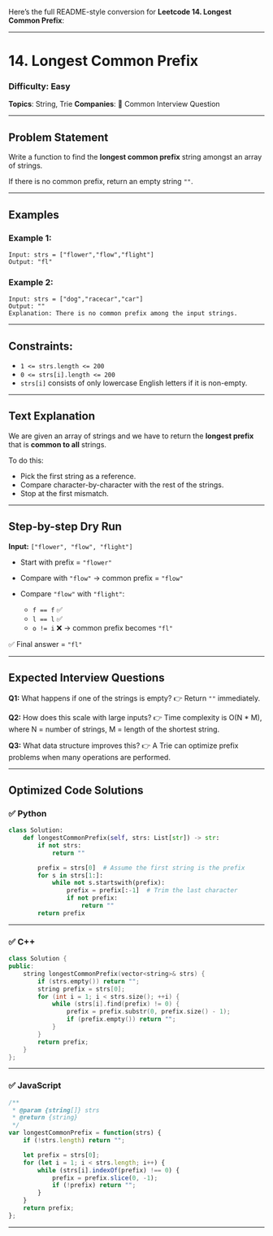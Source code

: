 Here’s the full README-style conversion for **Leetcode 14. Longest Common Prefix**:

---

# 14. Longest Common Prefix

### Difficulty: Easy

**Topics**: String, Trie
**Companies**: 📁 Common Interview Question

---

## Problem Statement

Write a function to find the **longest common prefix** string amongst an array of strings.

If there is no common prefix, return an empty string `""`.

---

## Examples

### Example 1:

```
Input: strs = ["flower","flow","flight"]
Output: "fl"
```

### Example 2:

```
Input: strs = ["dog","racecar","car"]
Output: ""
Explanation: There is no common prefix among the input strings.
```

---

## Constraints:

* `1 <= strs.length <= 200`
* `0 <= strs[i].length <= 200`
* `strs[i]` consists of only lowercase English letters if it is non-empty.

---

## Text Explanation

We are given an array of strings and we have to return the **longest prefix** that is **common to all** strings.

To do this:

* Pick the first string as a reference.
* Compare character-by-character with the rest of the strings.
* Stop at the first mismatch.

---

## Step-by-step Dry Run

**Input:** `["flower", "flow", "flight"]`

* Start with prefix = `"flower"`
* Compare with `"flow"` → common prefix = `"flow"`
* Compare `"flow"` with `"flight"`:

  * `f == f` ✅
  * `l == l` ✅
  * `o != i` ❌ → common prefix becomes `"fl"`

✅ Final answer = `"fl"`

---

## Expected Interview Questions

**Q1:** What happens if one of the strings is empty?
👉 Return `""` immediately.

**Q2:** How does this scale with large inputs?
👉 Time complexity is O(N \* M), where N = number of strings, M = length of the shortest string.

**Q3:** What data structure improves this?
👉 A Trie can optimize prefix problems when many operations are performed.

---

## Optimized Code Solutions

### ✅ Python

```python
class Solution:
    def longestCommonPrefix(self, strs: List[str]) -> str:
        if not strs:
            return ""

        prefix = strs[0]  # Assume the first string is the prefix
        for s in strs[1:]:
            while not s.startswith(prefix):
                prefix = prefix[:-1]  # Trim the last character
                if not prefix:
                    return ""
        return prefix
```

---

### ✅ C++

```cpp
class Solution {
public:
    string longestCommonPrefix(vector<string>& strs) {
        if (strs.empty()) return "";
        string prefix = strs[0];
        for (int i = 1; i < strs.size(); ++i) {
            while (strs[i].find(prefix) != 0) {
                prefix = prefix.substr(0, prefix.size() - 1);
                if (prefix.empty()) return "";
            }
        }
        return prefix;
    }
};
```

---

### ✅ JavaScript

```javascript
/**
 * @param {string[]} strs
 * @return {string}
 */
var longestCommonPrefix = function(strs) {
    if (!strs.length) return "";

    let prefix = strs[0];
    for (let i = 1; i < strs.length; i++) {
        while (strs[i].indexOf(prefix) !== 0) {
            prefix = prefix.slice(0, -1);
            if (!prefix) return "";
        }
    }
    return prefix;
};
```

---

